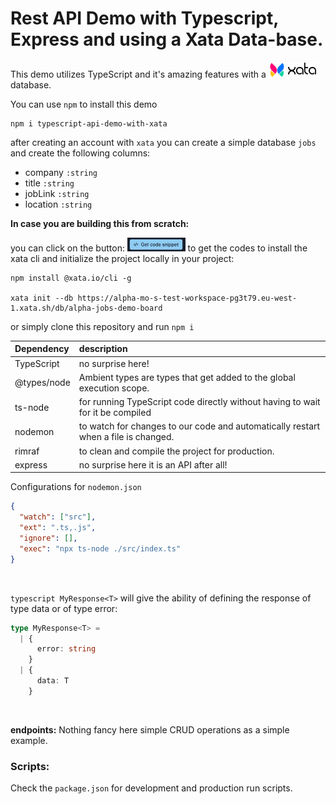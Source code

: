 # Rest API Demo with Typescript, Express and using a Xata Data-base.

This demo utilizes TypeScript and it's amazing features with a <a href="https://xata.io/" target="_blanc"><img src="./readme/xata-logo.png" height="25px"></a> database.

You can use `npm` to install this demo

```shell
npm i typescript-api-demo-with-xata
```

after creating an account with `xata` you can create a simple database `jobs` and create the following columns:

- company `:string`
- title `:string`
- jobLink `:string`
- location `:string`

**In case you are building this from scratch:**

you can click on the button: <img src="./readme/btn.jpg" height="22px"> to get the codes to install the xata cli and initialize the project locally in your project:

```shell
npm install @xata.io/cli -g

xata init --db https://alpha-mo-s-test-workspace-pg3t79.eu-west-1.xata.sh/db/alpha-jobs-demo-board
```

or simply clone this repository and run `npm i`

| Dependency  | description                                                                        |
| :---------- | :--------------------------------------------------------------------------------- |
| TypeScript  | no surprise here!                                                                  |
| @types/node | Ambient types are types that get added to the global execution scope.              |
| ts-node     | for running TypeScript code directly without having to wait for it be compiled     |
| nodemon     | to watch for changes to our code and automatically restart when a file is changed. |
| rimraf      | to clean and compile the project for production.                                   |
| express     | no surprise here it is an API after all!                                           |

Configurations for `nodemon.json`

```json
{
  "watch": ["src"],
  "ext": ".ts,.js",
  "ignore": [],
  "exec": "npx ts-node ./src/index.ts"
}
```

<br>

`typescript MyResponse<T>` will give the ability of defining the response of type data or of type error:

```typescript
type MyResponse<T> =
  | {
      error: string
    }
  | {
      data: T
    }
```

<br>

**endpoints:**
Nothing fancy here simple CRUD operations as a simple example.

### Scripts:

Check the `package.json` for development and production run scripts.
